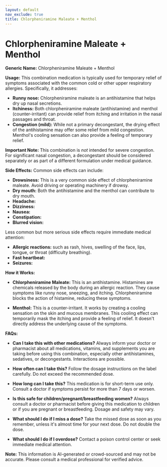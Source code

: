 ```yaml
---
layout: default
nav_exclude: true
title: Chlorpheniramine Maleate + Menthol
---
```


# Chlorpheniramine Maleate + Menthol

**Generic Name:** Chlorpheniramine Maleate + Menthol

**Usage:** This combination medication is typically used for temporary relief of symptoms associated with the common cold or other upper respiratory allergies.  Specifically, it addresses:

* **Runny nose:** Chlorpheniramine maleate is an antihistamine that helps dry up nasal secretions.
* **Itchiness:** Both chlorpheniramine maleate (antihistamine) and menthol (counter-irritant) can provide relief from itching and irritation in the nasal passages and throat.
* **Congestion (mild):** While not a primary decongestant, the drying effect of the antihistamine may offer some relief from mild congestion.  Menthol's cooling sensation can also provide a feeling of temporary relief.

**Important Note:** This combination is *not* intended for severe congestion. For significant nasal congestion, a decongestant should be considered separately or as part of a different formulation under medical guidance.


**Side Effects:**  Common side effects can include:

* **Drowsiness:** This is a very common side effect of chlorpheniramine maleate. Avoid driving or operating machinery if drowsy.
* **Dry mouth:**  Both the antihistamine and the menthol can contribute to dry mouth.
* **Headache:**
* **Dizziness:**
* **Nausea:**
* **Constipation:**
* **Blurred vision:**


Less common but more serious side effects require immediate medical attention:

* **Allergic reactions:** such as rash, hives, swelling of the face, lips, tongue, or throat (difficulty breathing).
* **Fast heartbeat:**
* **Seizures:**


**How it Works:**

* **Chlorpheniramine Maleate:** This is an antihistamine.  Histamines are chemicals released by the body during an allergic reaction. They cause symptoms like runny nose, sneezing, and itching. Chlorpheniramine blocks the action of histamine, reducing these symptoms.

* **Menthol:**  This is a counter-irritant.  It works by creating a cooling sensation on the skin and mucous membranes. This cooling effect can temporarily mask the itching and provide a feeling of relief.  It doesn't directly address the underlying cause of the symptoms.


**FAQs:**

* **Can I take this with other medications?**  Always inform your doctor or pharmacist about all medications, vitamins, and supplements you are taking before using this combination, especially other antihistamines, sedatives, or decongestants.  Interactions are possible.

* **How often can I take this?** Follow the dosage instructions on the label carefully.  Do not exceed the recommended dose.

* **How long can I take this?**  This medication is for short-term use only.  Consult a doctor if symptoms persist for more than 7 days or worsen.

* **Is this safe for children/pregnant/breastfeeding women?**  Always consult a doctor or pharmacist before giving this medication to children or if you are pregnant or breastfeeding.  Dosage and safety may vary.

* **What should I do if I miss a dose?**  Take the missed dose as soon as you remember, unless it's almost time for your next dose.  Do not double the dose.

* **What should I do if I overdose?** Contact a poison control center or seek immediate medical attention.

**Note:** This information is AI-generated or crowd-sourced and may not be accurate. Please consult a medical professional for verified advice.